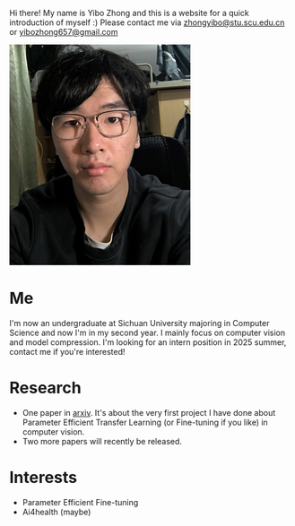 Hi there! My name is Yibo Zhong and this is a website for a quick introduction of myself :) Please contact me via zhongyibo@stu.scu.edu.cn or yibozhong657@gmail.com

![[Me]](https://raw.githubusercontent.com/blameitonme1/blameitonme1.github.io/main/me.png)  

# Me
I'm now an undergraduate at Sichuan University majoring in Computer Science and now I'm in my second year. I mainly focus on computer vision and model compression. I'm looking for an intern position in 2025 summer, contact me if you're interested! 

# Research

- One paper in [arxiv](https://arxiv.org/abs/2404.08894). It's about the very first project I have done about Parameter Efficient Transfer Learning (or Fine-tuning if you like) in computer vision.
- Two more papers will recently be released.

# Interests
- Parameter Efficient Fine-tuning
- Ai4health (maybe)
